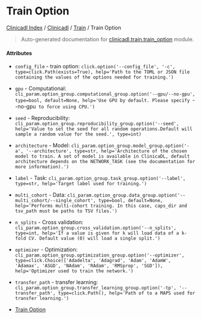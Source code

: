 # Train Option

[Clinicadl Index](../../README.md#clinicadl-index) /
[Clinicadl](../index.md#clinicadl) /
[Train](./index.md#train) /
Train Option

> Auto-generated documentation for [clinicadl.train.train_option](../../../clinicadl/train/train_option.py) module.

#### Attributes

- `config_file` - train option: `click.option('--config_file', '-c', type=click.Path(exists=True), help='Path to the TOML or JSON file containing the values of the options needed for training.')`

- `gpu` - Computational: `cli_param.option_group.computational_group.option('--gpu/--no-gpu', type=bool, default=None, help='Use GPU by default. Please specify `--no-gpu` to force using CPU.')`

- `seed` - Reproducibility: `cli_param.option_group.reproducibility_group.option('--seed', help='Value to set the seed for all random operations.Default will sample a random value for the seed.', type=int)`

- `architecture` - Model: `cli_param.option_group.model_group.option('-a', '--architecture', type=str, help='Architecture of the chosen model to train. A set of model is available in ClinicaDL, default architecture depends on the NETWORK_TASK (see the documentation for more information).')`

- `label` - Task: `cli_param.option_group.task_group.option('--label', type=str, help='Target label used for training.')`

- `multi_cohort` - Data: `cli_param.option_group.data_group.option('--multi_cohort/--single_cohort', type=bool, default=None, help='Performs multi-cohort training. In this case, caps_dir and tsv_path must be paths to TSV files.')`

- `n_splits` - Cross validation: `cli_param.option_group.cross_validation.option('--n_splits', type=int, help='If a value is given for k will load data of a k-fold CV. Default value (0) will load a single split.')`

- `optimizer` - Optimization: `cli_param.option_group.optimization_group.option('--optimizer', type=click.Choice(['Adadelta', 'Adagrad', 'Adam', 'AdamW', 'Adamax', 'ASGD', 'NAdam', 'RAdam', 'RMSprop', 'SGD']), help='Optimizer used to train the network.')`

- `transfer_path` - transfer learning: `cli_param.option_group.transfer_learning_group.option('-tp', '--transfer_path', type=click.Path(), help='Path of to a MAPS used for transfer learning.')`
- [Train Option](#train-option)
